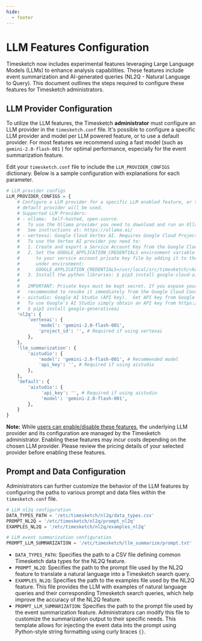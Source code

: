 ```yaml
---
hide:
  - footer
---
```


# LLM Features Configuration

Timesketch now includes experimental features leveraging Large Language Models (LLMs) to enhance analysis capabilities. These features include event summarization and AI-generated queries (NL2Q - Natural Language to Query). This document outlines the steps required to configure these features for Timesketch administrators.

## LLM Provider Configuration

To utilize the LLM features, the Timesketch **administrator** must configure an LLM provider in the `timesketch.conf` file. It's possible to configure a specific LLM provider and model per LLM powered feature, or to use a default provider. For most features we recommend using a fast model (such as `gemini-2.0-flash-001` ) for optimal performance, especially for the event summarization feature.

Edit your `timesketch.conf` file to include the `LLM_PROVIDER_CONFIGS` dictionary.  Below is a sample configuration with explanations for each parameter.

```python
# LLM provider configs
LLM_PROVIDER_CONFIGS = {
    # Configure a LLM provider for a specific LLM enabled feature, or the
    # default provider will be used.
    # Supported LLM Providers:
    # - ollama:  Self-hosted, open-source.
    #   To use the Ollama provider you need to download and run an Ollama server.
    #   See instructions at: https://ollama.ai/
    # - vertexai: Google Cloud Vertex AI. Requires Google Cloud Project.
    #   To use the Vertex AI provider you need to:
    #   1. Create and export a Service Account Key from the Google Cloud Console.
    #   2. Set the GOOGLE_APPLICATION_CREDENTIALS environment variable to the full path
    #      to your service account private key file by adding it to the docker-compose.yml
    #      under environment:
    #      GOOGLE_APPLICATION_CREDENTIALS=/usr/local/src/timesketch/<key_file>.json
    #   3. Install the python libraries: $ pip3 install google-cloud-aiplatform
    #
    #   IMPORTANT: Private keys must be kept secret. If you expose your private key it is
    #   recommended to revoke it immediately from the Google Cloud Console.
    # - aistudio: Google AI Studio (API key).  Get API key from Google AI Studio website.
    #   To use Google's AI Studio simply obtain an API key from https://aistudio.google.com/
    #   $ pip3 install google-generativeai
    'nl2q': {
        'vertexai': {
            'model': 'gemini-2.0-flash-001',
            'project_id': '', # Required if using vertexai
        },
    },
    'llm_summarization': {
        'aistudio': {
            'model': 'gemini-2.0-flash-001', # Recommended model
            'api_key': '', # Required if using aistudio
        },
    },
    'default': {
        'aistudio': {
             'api_key': '', # Required if using aistudio
             'model': 'gemini-2.0-flash-001',
        },
    }
}
```

**Note:**  While [users can enable/disable these features](../user/llm-features-user.md), the underlying LLM provider and its configuration are managed by the Timesketch administrator. Enabling these features may incur costs depending on the chosen LLM provider. Please review the pricing details of your selected provider before enabling these features.

## Prompt and Data Configuration

Administrators can further customize the behavior of the LLM features by configuring the paths to various prompt and data files within the `timesketch.conf` file.

```python
# LLM nl2q configuration
DATA_TYPES_PATH = '/etc/timesketch/nl2q/data_types.csv'
PROMPT_NL2Q = '/etc/timesketch/nl2q/prompt_nl2q'
EXAMPLES_NL2Q = '/etc/timesketch/nl2q/examples_nl2q'

# LLM event summarization configuration
PROMPT_LLM_SUMMARIZATION = '/etc/timesketch/llm_summarize/prompt.txt'
```

*   `DATA_TYPES_PATH`: Specifies the path to a CSV file defining common Timesketch data types for the NL2Q feature.
*   `PROMPT_NL2Q`: Specifies the path to the prompt file used by the NL2Q feature to translate a natural language into a Timesketch search query.
*   `EXAMPLES_NL2Q`: Specifies the path to the examples file used by the NL2Q feature. This file provides the LLM with examples of natural language queries and their corresponding Timesketch search queries, which help improve the accuracy of the NL2Q feature.
*   `PROMPT_LLM_SUMMARIZATION`: Specifies the path to the prompt file used by the event summarization feature.  Administrators can modify this file to customize the summarization output to their specific needs. This template allows for injecting the event data into the prompt using Python-style string formatting using curly braces `{}`.
